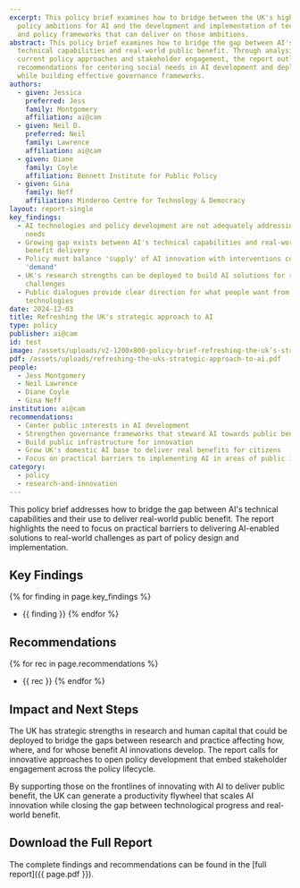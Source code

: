 ```yaml
---
excerpt: This policy brief examines how to bridge between the UK's high-level
  policy ambitions for AI and the development and implementation of technologies
  and policy frameworks that can deliver on those ambitions.
abstract: This policy brief examines how to bridge the gap between AI's
  technical capabilities and real-world public benefit. Through analysis of
  current policy approaches and stakeholder engagement, the report outlines
  recommendations for centering social needs in AI development and deployment
  while building effective governance frameworks.
authors:
  - given: Jessica
    preferred: Jess
    family: Montgomery
    affiliation: ai@cam
  - given: Neil D.
    preferred: Neil
    family: Lawrence
    affiliation: ai@cam
  - given: Diane
    family: Coyle
    affiliation: Bennett Institute for Public Policy
  - given: Gina
    family: Neff
    affiliation: Minderoo Centre for Technology & Democracy
layout: report-single
key_findings:
  - AI technologies and policy development are not adequately addressing social
    needs
  - Growing gap exists between AI's technical capabilities and real-world
    benefit delivery
  - Policy must balance 'supply' of AI innovation with interventions centered on
    'demand'
  - UK's research strengths can be deployed to build AI solutions for real-world
    challenges
  - Public dialogues provide clear direction for what people want from AI
    technologies
date: 2024-12-03
title: Refreshing the UK's strategic approach to AI
type: policy
publisher: ai@cam
id: test
image: /assets/uploads/v2-1200x800-policy-brief-refreshing-the-uk’s-strategic-approach-to-ai.png
pdf: /assets/uploads/refreshing-the-uks-strategic-approach-to-ai.pdf
people:
  - Jess Montgomery
  - Neil Lawrence
  - Diane Coyle
  - Gina Neff
institution: ai@cam
recommendations:
  - Center public interests in AI development
  - Strengthen governance frameworks that steward AI towards public benefit
  - Build public infrastructure for innovation
  - Grow UK's domestic AI base to deliver real benefits for citizens
  - Focus on practical barriers to implementing AI in areas of public interest
category:
  - policy
  - research-and-innovation
---
```


This policy brief addresses how to bridge the gap between AI's technical capabilities and their use to deliver real-world public benefit. The report highlights the need to focus on practical barriers to delivering AI-enabled solutions to real-world challenges as part of policy design and implementation.

## Key Findings

{% for finding in page.key_findings %}
- {{ finding }}
{% endfor %}

## Recommendations

{% for rec in page.recommendations %}
- {{ rec }}
{% endfor %}

## Impact and Next Steps

The UK has strategic strengths in research and human capital that could be deployed to bridge the gaps between research and practice affecting how, where, and for whose benefit AI innovations develop. The report calls for innovative approaches to open policy development that embed stakeholder engagement across the policy lifecycle.

By supporting those on the frontlines of innovating with AI to deliver public benefit, the UK can generate a productivity flywheel that scales AI innovation while closing the gap between technological progress and real-world benefit.

## Download the Full Report

The complete findings and recommendations can be found in the [full report]({{ page.pdf }}). 